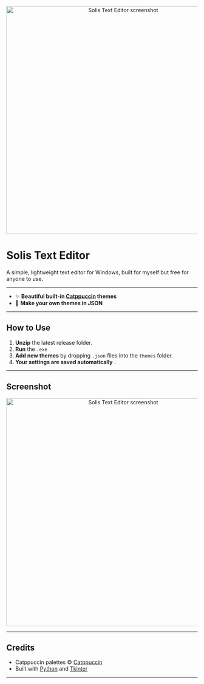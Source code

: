 <p align="center">
  <img src="https://github.com/user-attachments/assets/a23cec58-7578-459b-9457-52e15b8d63c7" width="600" alt="Solis Text Editor screenshot">
</p>

# Solis Text Editor

A simple, lightweight text editor for Windows, built for myself but free for anyone to use.

---

- ✨ **Beautiful built-in [Catppuccin](https://catppuccin.com/) themes**
- 🎨 **Make your own themes in JSON**

---

## How to Use

1. **Unzip** the latest release folder.
2. **Run** the `.exe`
3. **Add new themes** by dropping `.json` files into the `themes` folder.
4. **Your settings are saved automatically** .

---

## Screenshot

<p align="center">
  <img src="https://github.com/user-attachments/assets/eed7e9cb-d248-4973-9fa2-eb6e4886aaff" width="600" alt="Solis Text Editor screenshot">
</p>

---

## Credits

- Catppuccin palettes © [Catppuccin](https://catppuccin.com/)
- Built with [Python](https://python.org) and [Tkinter](https://docs.python.org/3/library/tkinter.html)

---
